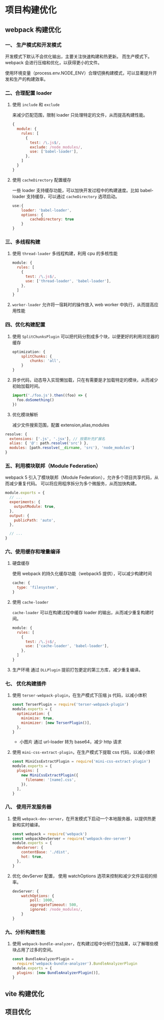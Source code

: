 # 项目构建优化

## webpack 构建优化

### 一、 生产模式和开发模式

开发模式下默认不会优化输出，主要关注快速构建和热更新。
而生产模式下。webpack 会进行压缩和优化，以获得更小的文件。

使用环境变量（process.env.NODE_ENV）合理切换构建模式，可以显著提升开发和生产的构建效率。

### 二、合理配置 loader

1. 使用 `include` 和 `exclude`

   来减少匹配范围，限制 loader 只处理特定的文件，从而提高构建性能。

   ```js
   {
     module: {
       rules: [
         {
           test: /\.js$/,
           exclude: /node_modules/,
           use: ['babel-loader'],
         },
       ]
     }
   }
   ```

2. 使用 `cacheDirectory` 配置缓存

   一些 loader 支持缓存功能，可以加快开发过程中的构建速度。比如 babel-loader 支持缓存，可以通过 `cacheDirectory` 选项启动。

   ```js
   use:{
       loader: 'babel-loader',
       options: {
           cacheDirectory: true
       }
   }
   ```

### 三、多线程构建

1. 使用 `thread-loader` 多线程构建，利用 cpu 的多核性能

   ```js
   module: {
     rules: [
       {
         test: /\.js$/,
         use: ['thread-loader', 'babel-loader'],
       },
     ]
   }
   ```

2. `worker-loader` 允许将一宿耗时的操作放入 web worker 中执行，从而提高应用性能

### 四、优化构建配置

1. 使用 `SplitChunksPlugin` 可以把代码分割成多个块，以便更好的利用浏览器的缓存

   ```js
   optimization: {
       splitChunks: {
           chunks: 'all',
       }
   }
   ```

2. 异步代码，动态导入实现懒加载，只在有需要是才加载特定的模块，从而减少初始加载时间。

   ```js
   import('./foo.js').then((foo) => {
     foo.doSomething()
   })
   ```

3. 优化模块解析

   减少文件搜索范围，配置 extension,alias,modules

```js
resolve: {
  extensions: ['.js', '.jsx'], // 按需补充扩展名
  alias: { '@': path.resolve('src') },
  modules: [path.resolve(__dirname, 'src'), 'node_modules']
}
```

### 五、利用模块联邦（Module Federation）

webpack 5 引入了模块联邦（Module Federation），允许多个项目共享代码，从而减少重复代码。
可以将应用程序拆分为多个微服务，从而加快构建。

```js
module.exports = {
  // ...
  experiments: {
    outputModule: true,
  },
  output: {
    publicPath: 'auto',
  },

  // ...
}
```

### 六、使用缓存和增量编译

1. 硬盘缓存

   使用 webpack 的持久化缓存功能（webpack5 提供），可以减少构建时间

   ```js
   cache: {
     type: 'filesystem',
   }
   ```

2. 使用 `cache-loader`

   `cache-loader` 可以在构建过程中缓存 loader 的输出，从而减少重复构建时间。

   ```js
   module: {
     rules: [
       {
         test: /\.js$/,
         use: ['cache-loader', 'babel-loader'],
       },
     ]
   }
   ```

3. 生产环境 通过 `DLLPlugin` 提前打包更定的第三方库，减少重复编译。

### 七、 优化构建插件

1. 使用 `terser-webpack-plugin`，在生产模式下压缩 js 代码，以减小体积

   ```js
   const TerserPlugin = require('terser-webpack-plugin')
   module.exports = {
     optimization: {
       minimize: true,
       minimizer: [new TerserPlugin()],
     },
   }
   ```

   - 小图片 通过 url-loader 转为 base64，减少 http 请求

2. 使用 `mini-css-extract-plugin`，在生产模式下提取 css 代码，以减小体积

   ```js
   const MiniCssExtractPlugin = require('mini-css-extract-plugin')
   module.exports = {
     plugins: [
       new MiniCssExtractPlugin({
         filename: '[name].css',
       }),
     ],
   }
   ```

### 八、 使用开发服务器

1. 使用 `webpack-dev-server`，在开发模式下启动一个本地服务器，以提供热更新和实时编译。

   ```js
   const webpack = require('webpack')
   const webpackDevServer = require('webpack-dev-server')
   module.exports = {
     devServer: {
       contentBase: './dist',
       hot: true,
     },
   }
   ```

2. 优化 devServer 配置， 使用 watchOptions 选项来控制和减少文件监视的频率。

   ```js
   devServer: {
       watchOptions: {
           poll: 1000,
           aggregateTimeout: 500,
           ignored: /node_modules/,
       }
   }
   ```

### 九、分析构建性能

1. 使用 `webpack-bundle-analyzer`，在构建过程中分析打包结果，以了解哪些模块占用了过多的空间。

   ```js
   const BundleAnalyzerPlugin =
     require('webpack-bundle-analyzer').BundleAnalyzerPlugin
   module.exports = {
     plugins: [new BundleAnalyzerPlugin()],
   }
   ```

## vite 构建优化

## 项目优化
